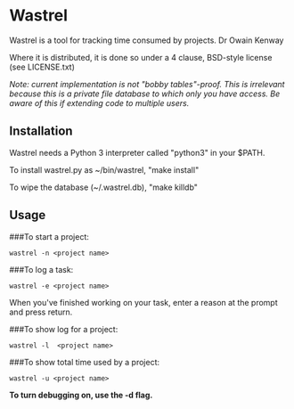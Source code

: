 Wastrel
=======

Wastrel is a tool for tracking time consumed by projects.
Dr Owain Kenway

Where it is distributed, it is done so under a 4 clause,
BSD-style license (see LICENSE.txt)

*Note: current implementation is not "bobby tables"-proof.  This is irrelevant because this is a private file database to which only you have access.  Be aware of this if extending code to multiple users.*

Installation
------------

Wastrel needs a Python 3 interpreter called "python3" in your $PATH.

To install wastrel.py as ~/bin/wastrel, "make install"

To wipe the database (~/.wastrel.db), "make killdb"

Usage
-----

###To start a project:

```
wastrel -n <project name>
```

###To log a task:

```
wastrel -e <project name>
```

When you've finished working on your task, enter a reason at the prompt and press return.

###To show log for a project:

```
wastrel -l  <project name>
```

###To show total time used by a project:

```
wastrel -u <project name>
```

**To turn debugging on, use the -d flag.**

 
